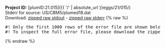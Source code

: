 **Project ID:** [plumID:21.015]({{ '/' | absolute_url }}eggs/21/015/)  
Stderr for source:  US/CBM5/plumed18.dat   
Download: [zipped raw stdout](plumed18.dat.plumed_master.stdout.txt.zip) - [zipped raw stderr](plumed18.dat.plumed_master.stderr.txt.zip) 
{% raw %}
<pre>
#! Only the first 1000 rows of the error file are shown below
#! To inspect the full error file, please download the zipped raw stderr file above
</pre>
{% endraw %}
